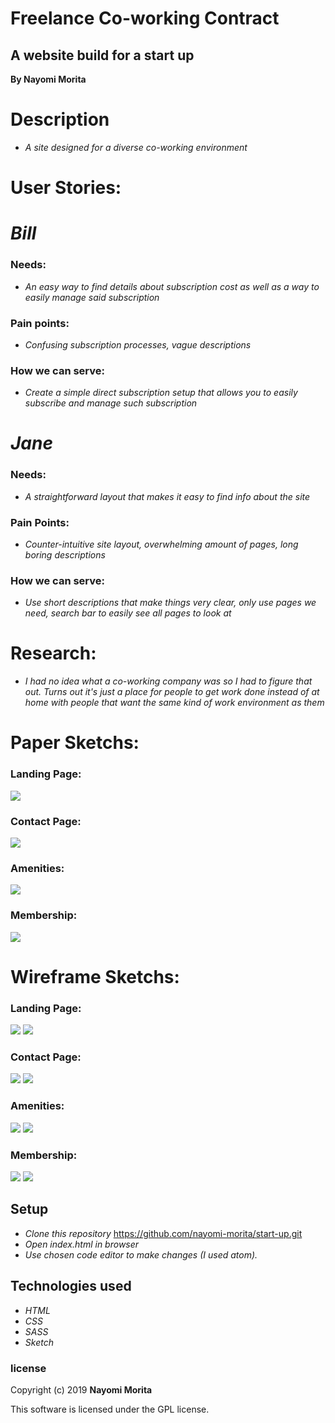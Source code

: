 # Freelance Co-working Contract

## A website build for a start up

**By Nayomi Morita**

# Description
* _A site designed for a diverse co-working environment_

# User Stories:

# _Bill_

### Needs:
* _An easy way to find details about subscription cost as well as a way to easily manage said subscription_

### Pain points:
* _Confusing subscription processes, vague descriptions_

### How we can serve:
* _Create a simple direct subscription setup that allows you to easily subscribe and manage such subscription_

# _Jane_

### Needs:
* _A straightforward layout that makes it easy to find info about the site_

### Pain Points:
* _Counter-intuitive site layout, overwhelming amount of pages, long boring descriptions_

### How we can serve:
* _Use short descriptions that make things very clear, only use pages we need, search bar to easily see all pages to look at_

# Research:
* _I had no idea what a co-working company was so I had to figure that out. Turns out it's just a place for people to get work done instead of at home with people that want the same kind of work environment as them_

# Paper Sketchs:

### Landing Page:
![](img/sketch-landing.jpg)

### Contact Page:
![](img/sketch-contact.png)

### Amenities:
![](img/sketch-amenities.png)

### Membership:
![](img/sketch-member.png)



# Wireframe Sketchs:

### Landing Page:
![](img/landing-pg-desktop.png)
![](img/)

### Contact Page:
![](img/contact-pg-desktop.png)
![](img/contact-pg-tablet.png)

### Amenities:
![](img/amenities-pg-desktop.png)
![](img/amenities-pg-tablet.png)

### Membership:
![](img/member-pg-desktop.png)
![](img/member-pg-tablet.png)

## Setup

* _Clone this repository_
https://github.com/nayomi-morita/start-up.git
* _Open index.html in browser_
* _Use chosen code editor to make changes (I used atom)._

## Technologies used
* _HTML_
* _CSS_
* _SASS_
* _Sketch_

### license

Copyright (c) 2019 **Nayomi Morita**

This software is licensed under the GPL license.

